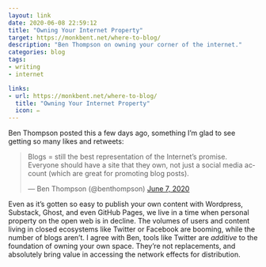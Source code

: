 ```yaml
---
layout: link
date: 2020-06-08 22:59:12
title: "Owning Your Internet Property"
target: https://monkbent.net/where-to-blog/
description: "Ben Thompson on owning your corner of the internet."
categories: blog
tags:
- writing
- internet

links:
- url: https://monkbent.net/where-to-blog/
  title: "Owning Your Internet Property"
  icon: ✏️
---
```


Ben Thompson posted this a few days ago, something I’m glad to see getting so many likes and retweets:

<blockquote class="twitter-tweet tw-align-center"><p lang="en" dir="ltr">Blogs = still the best representation of the Internet’s promise. Everyone should have a site that they own, not just a social media account (which are great for promoting blog posts).</p>&mdash; Ben Thompson (@benthompson) <a href="https://twitter.com/benthompson/status/1269631831617318913?ref_src=twsrc%5Etfw">June 7, 2020</a></blockquote> <script async src="https://platform.twitter.com/widgets.js" charset="utf-8"></script>

Even as it’s gotten so easy to publish your own content with Wordpress, Substack, Ghost, and even GitHub Pages, we live in a time when personal property on the open web is in decline. The volumes of users and content living in closed ecosystems like Twitter or Facebook are booming, while the number of blogs aren’t. I agree with Ben, tools like Twitter are _additive_ to the foundation of owning your own space. They’re not replacements, and absolutely bring value in accessing the network effects for distribution.
